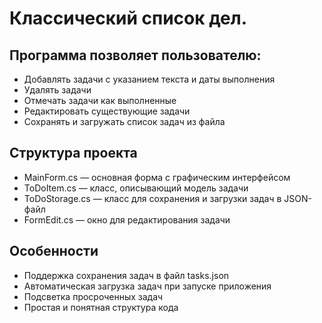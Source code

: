# Классический список дел.
## Программа позволяет пользователю:
- Добавлять задачи с указанием текста и даты выполнения
- Удалять задачи
- Отмечать задачи как выполненные
- Редактировать существующие задачи
- Сохранять и загружать список задач из файла
  
## Структура проекта
- MainForm.cs — основная форма с графическим интерфейсом
- ToDoItem.cs — класс, описывающий модель задачи
- ToDoStorage.cs — класс для сохранения и загрузки задач в JSON-файл
- FormEdit.cs — окно для редактирования задачи

## Особенности
- Поддержка сохранения задач в файл tasks.json
- Автоматическая загрузка задач при запуске приложения
- Подсветка просроченных задач
- Простая и понятная структура кода
